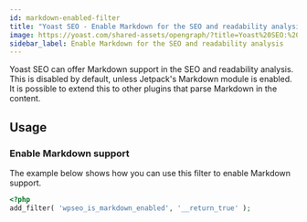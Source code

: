 ```yaml
---
id: markdown-enabled-filter
title: "Yoast SEO - Enable Markdown for the SEO and readability analysis"
image: https://yoast.com/shared-assets/opengraph/?title=Yoast%20SEO:%20Enable%20Markdown%20for%20the%20SEO%20and%20readability%20analysis&image_id=0
sidebar_label: Enable Markdown for the SEO and readability analysis
---
```

Yoast SEO can offer Markdown support in the SEO and readability analysis. This is disabled by default, unless Jetpack's Markdown module is enabled. It is possible to extend this to other plugins that parse Markdown in the content.

## Usage
### Enable Markdown support

The example below shows how you can use this filter to enable Markdown support.
```php
<?php
add_filter( 'wpseo_is_markdown_enabled', '__return_true' );
```
